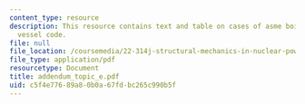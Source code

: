 ```yaml
---
content_type: resource
description: This resource contains text and table on cases of asme boiler and pressure
  vessel code.
file: null
file_location: /coursemedia/22-314j-structural-mechanics-in-nuclear-power-technology-fall-2006/c5f4e77689a80b0a67fdbc265c990b5f_addendum_topic_e.pdf
file_type: application/pdf
resourcetype: Document
title: addendum_topic_e.pdf
uid: c5f4e776-89a8-0b0a-67fd-bc265c990b5f
---
```

